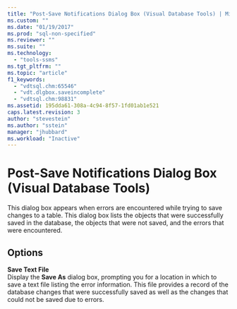```yaml
---
title: "Post-Save Notifications Dialog Box (Visual Database Tools) | Microsoft Docs"
ms.custom: ""
ms.date: "01/19/2017"
ms.prod: "sql-non-specified"
ms.reviewer: ""
ms.suite: ""
ms.technology: 
  - "tools-ssms"
ms.tgt_pltfrm: ""
ms.topic: "article"
f1_keywords: 
  - "vdtsql.chm:65546"
  - "vdt.dlgbox.saveincomplete"
  - "vdtsql.chm:98831"
ms.assetid: 195dda61-308a-4c94-8f57-1fd01ab1e521
caps.latest.revision: 3
author: "stevestein"
ms.author: "sstein"
manager: "jhubbard"
ms.workload: "Inactive"
---
```

# Post-Save Notifications Dialog Box (Visual Database Tools)
This dialog box appears when errors are encountered while trying to save changes to a table. This dialog box lists the objects that were successfully saved in the database, the objects that were not saved, and the errors that were encountered.  
  
## Options  
**Save Text File**  
Display the **Save As** dialog box, prompting you for a location in which to save a text file listing the error information. This file provides a record of the database changes that were successfully saved as well as the changes that could not be saved due to errors.  
  
